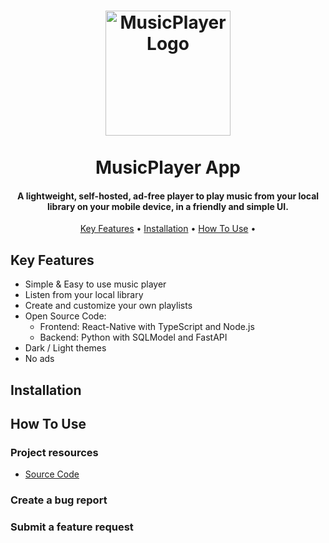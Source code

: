<h1 align="center">
  <img src="https://github.com/ozzs/musicPlayer/blob/main/assets/MusicPlayerLogo.png" alt="MusicPlayerLogo" width="200">
  <br /> <br />
  MusicPlayer App
</h1>

<h4 align="center"> A lightweight, self-hosted, ad-free player to play music from your local library on your mobile device, in a friendly and simple UI. </h4>

<p align="center">
  <a href="#key-features">Key Features</a> •
  <a href="#installation">Installation</a> •
  <a href="#how-to-use">How To Use</a> •
</p>

## Key Features
* Simple & Easy to use music player
* Listen from your local library
* Create and customize your own playlists
* Open Source Code:
  - Frontend: React-Native with TypeScript and Node.js
  - Backend: Python with SQLModel and FastAPI
* Dark / Light themes
* No ads

## Installation

## How To Use

### Project resources
* <a href="https://github.com/ozzs/musicPlayer">Source Code</a>

### Create a bug report

### Submit a feature request
